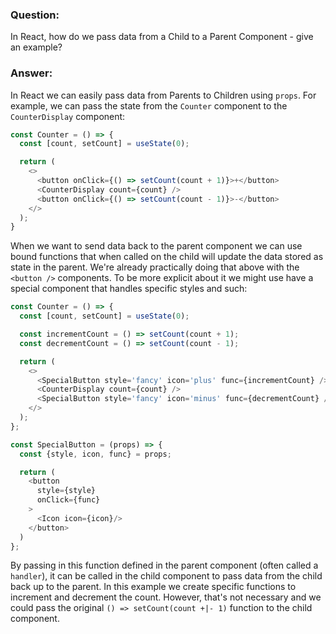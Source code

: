 ### Question:
In React, how do we pass data from a Child to a Parent Component - give an example?

### Answer:
In React we can easily pass data from Parents to Children using `props`. For example, we can pass the state from the `Counter` component to the `CounterDisplay` component:

```javascript
const Counter = () => {
  const [count, setCount] = useState(0);

  return (
    <>
      <button onClick={() => setCount(count + 1)}>+</button>
      <CounterDisplay count={count} />
      <button onClick={() => setCount(count - 1)}>-</button>
    </>
  );
}
```

When we want to send data back to the parent component we can use bound functions that when called on the child will update the data stored as state in the parent. We're already practically doing that above with the `<button />` components. To be more explicit about it we might use have a special component that handles specific styles and such:

```javascript
const Counter = () => {
  const [count, setCount] = useState(0);

  const incrementCount = () => setCount(count + 1);
  const decrementCount = () => setCount(count - 1);

  return (
    <>
      <SpecialButton style='fancy' icon='plus' func={incrementCount} />
      <CounterDisplay count={count} />
      <SpecialButton style='fancy' icon='minus' func={decrementCount} />
    </>
  );
};

const SpecialButton = (props) => {
  const {style, icon, func} = props;

  return (
    <button
      style={style}
      onClick={func}
    >
      <Icon icon={icon}/>
    </button>
  )
};
```

By passing in this function defined in the parent component (often called a `handler`), it can be called in the child component to pass data from the child back up to the parent. In this example we create specific functions to increment and decrement the count. However, that's not necessary and we could pass the original `() => setCount(count +|- 1)` function to the child component.